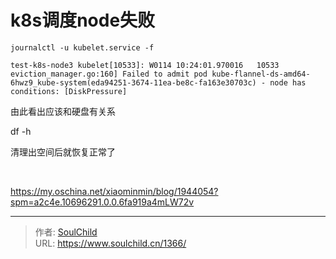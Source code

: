 # k8s调度node失败

<!--more-->
<pre class="line-numbers"><code class="language-bash">journalctl -u kubelet.service -f

test-k8s-node3 kubelet[10533]: W0114 10:24:01.970016   10533 eviction_manager.go:160] Failed to admit pod kube-flannel-ds-amd64-6hwz9_kube-system(eda94251-3674-11ea-be8c-fa163e30703c) - node has conditions: [DiskPressure]
</code></pre>
由此看出应该和硬盘有关系

df -h

清理出空间后就恢复正常了

&nbsp;

https://my.oschina.net/xiaominmin/blog/1944054?spm=a2c4e.10696291.0.0.6fa919a4mLW72v


---

> 作者: [SoulChild](https://www.soulchild.cn)  
> URL: https://www.soulchild.cn/1366/  

